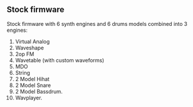 ## Stock firmware

Stock firmware with 6 synth engines and 6 drums models combined into 3 engines: 

1. Virtual Analog
2. Waveshape
3. 2op FM
4. Wavetable (with custom waveforms)
5. MDO
6. String
7. 2 Model Hihat
8. 2 Model Snare 
9. 2 Model Bassdrum.
10. Wavplayer.